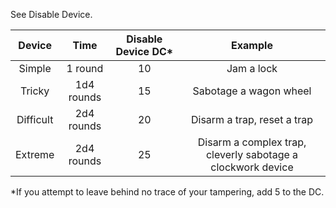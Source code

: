 See Disable Device.

| **Device** |  **Time**  | **Disable Device DC*** |         **Example**         |
|:----------:|:----------:|:----------------------:|:---------------------------:|
|   Simple   |  1 round   |           10           |         Jam a lock          |
|   Tricky   | 1d4 rounds |           15           |   Sabotage a wagon wheel    |
| Difficult  | 2d4 rounds |           20           | Disarm a trap, reset a trap |
|  Extreme   | 2d4 rounds |           25           |    Disarm a complex trap, cleverly sabotage a clockwork device                         |

*If you attempt to leave behind no trace of your tampering, add 5 to the DC.